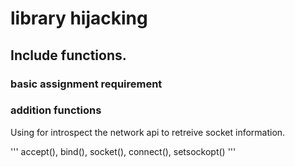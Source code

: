 # library hijacking

## Include functions.

### basic assignment requirement

### addition functions

Using for introspect the network api to retreive socket information.

'''
  accept(), bind(), socket(), connect(), setsockopt()
'''

